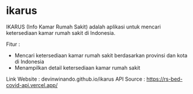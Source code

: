 # ikarus
IKARUS (Info Kamar Rumah Sakit) adalah aplikasi untuk mencari ketersediaan kamar rumah sakit di Indonesia.

Fitur : 
- Mencari ketersediaan kamar rumah sakit berdasarkan provinsi dan kota di Indonesia
- Menampilkan detail ketersediaan kamar rumah sakit

Link Website : devinwinando.github.io/ikarus 
API Source : https://rs-bed-covid-api.vercel.app/
